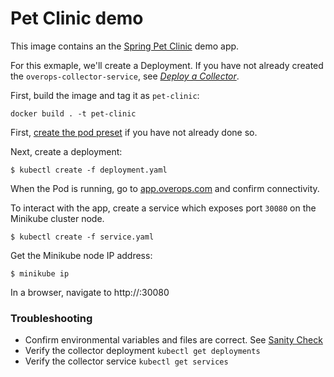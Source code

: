 # Pet Clinic demo
This image contains an the [Spring Pet Clinic](https://github.com/spring-projects/spring-petclinic) demo app.

For this exmaple, we'll create a Deployment. If you have not already created the `overops-collector-service`, see *[Deploy a Collector](../../collector)*.

First, build the image and tag it as `pet-clinic`:

```console
docker build . -t pet-clinic
```

First, [create the pod preset](../../agent) if you have not already done so.

Next, create a deployment:

```console
$ kubectl create -f deployment.yaml
```

When the Pod is running, go to [app.overops.com](https://app.overops.com/) and confirm connectivity.

To interact with the app, create a service which exposes port `30080` on the Minikube cluster node.

```console
$ kubectl create -f service.yaml
```

Get the Minikube node IP address:

```console
$ minikube ip
```

In a browser, navigate to http://<minikube-ip>:30080

### Troubleshooting
- Confirm environmental variables and files are correct. See [Sanity Check](../../agent/#sanity-check)
- Verify the collector deployment `kubectl get deployments`
- Verify the collector service `kubectl get services`
